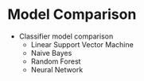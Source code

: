# Model Comparison

- Classifier model comparison
    - Linear Support Vector Machine
    - Naive Bayes
    - Random Forest
    - Neural Network